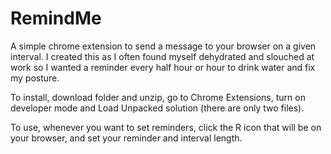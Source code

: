# RemindMe
A simple chrome extension to send a message to your browser on a given interval. I created this as I often found myself dehydrated and slouched at work so I wanted a reminder every half hour or hour to drink water and fix my posture.

To install, download folder and unzip, go to Chrome Extensions, turn on developer mode and Load Unpacked solution (there are only two files).

To use, whenever you want to set reminders, click the R icon that will be on your browser, and set your reminder and interval length.
